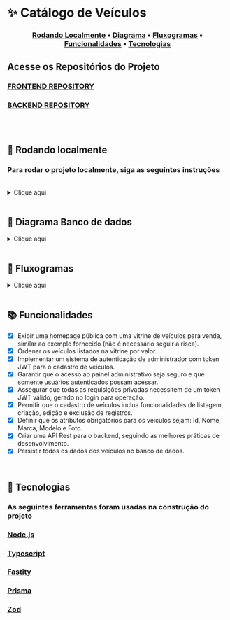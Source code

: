 # ✨ **Catálogo de Veículos**

<center>

### [Rodando Localmente](#🏡-rodando-localmente) ▪️ [Diagrama](#📕-diagrama-banco-de-dados) ▪️ [Fluxogramas](#📘-fluxogramas) ▪️ [Funcionalidades](#📚-funcionalidades) ▪️ [Tecnologias](#🚀-tecnologias)

</center>

## Acesse os Repositórios do Projeto

### [FRONTEND REPOSITORY](https://github.com/igorjba/verzel-front)

### [BACKEND REPOSITORY](https://github.com/igorjba/verzel-back)

<br />

<br />

## 🏡 **Rodando localmente**

### Para rodar o projeto localmente, siga as seguintes instruções

<br />
<details><summary>Clique aqui</summary>
<br />
Clone o projeto

```bash
git clone git@github.com:amandaureliano/financial-application.git
```

Entre no diretório do projeto

```bash
cd financial-application
```

Instale as dependências do projeto

```bash
npm install
```

Crie o arquivo .env que possibilita que sejam adicionadas as variáveis de ambiente do projeto

```bash
cp .env.example .env
```

Rode a imagem do docker

```bash
docker compose up -d
```

Rode as migrações do prisma

```bash
npm run migration:run
```

Rode a aplicação

```bash
npm run dev
```
</details>

<br />

## 📕 **Diagrama Banco de dados**


<details><summary>Clique aqui</summary>
# ![db](./db.svg)
</details>

<br />

## 📘 **Fluxogramas**

<details><summary>Clique aqui</summary>
# ![db](./fluxograma.svg)
</details>

<br />

## 📚 **Funcionalidades**

- [x] Exibir uma homepage pública com uma vitrine de veículos para venda, similar ao exemplo fornecido (não é necessário seguir a risca).
- [x] Ordenar os veículos listados na vitrine por valor.
- [x] Implementar um sistema de autenticação de administrador com token JWT para o cadastro de veículos.
- [x] Garantir que o acesso ao painel administrativo seja seguro e que somente usuários autenticados possam acessar.
- [x] Assegurar que todas as requisições privadas necessitem de um token JWT válido, gerado no login para operação.
- [x] Permitir que o cadastro de veículos inclua funcionalidades de listagem, criação, edição e exclusão de registros.
- [x] Definir que os atributos obrigatórios para os veículos sejam: Id, Nome, Marca, Modelo e Foto.
- [x] Criar uma API Rest para o backend, seguindo as melhores práticas de desenvolvimento.
- [x] Persistir todos os dados dos veículos no banco de dados.

<br />

## 🚀 **Tecnologias**

### As seguintes ferramentas foram usadas na construção do projeto

### [Node.js](https://nodejs.org/)

### [Typescript](https://www.typescriptlang.org/)

### [Fastity](https://fastify.dev/)

### [Prisma](https://www.prisma.io/)

### [Zod](https://zod.dev/)
